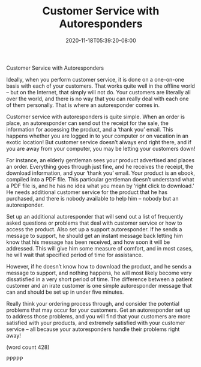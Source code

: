 ﻿---
title: "Customer Service with Autoresponders"
date: 2020-11-18T05:39:20-08:00
description: "Autoresponders Tips for Web Success"
featured_image: "/images/Autoresponders.jpg"
tags: ["Autoresponders"]
---

Customer Service with Autoresponders

Ideally, when you perform customer service, it is 
done on a one-on-one basis with each of your 
customers. That works quite well in the offline world 
– but on the Internet, that simply will not do. Your 
customers are literally all over the world, and there is 
no way that you can really deal with each one of 
them personally. That is where an autoresponder 
comes in.

Customer service with autoresponders is quite 
simple. When an order is place, an autoresponder 
can send out the receipt for the sale, the information 
for accessing the product, and a ‘thank you’ email. 
This happens whether you are logged in to your 
computer or on vacation in an exotic location! But 
customer service doesn’t always end right there, and 
if you are away from your computer, you may be 
letting your customers down!

For instance, an elderly gentleman sees your 
product advertised and places an order. Everything 
goes through just fine, and he receives the receipt, 
the download information, and your ‘thank you’ email. 
Your product is an ebook, compiled into a PDF file. 
This particular gentleman doesn’t understand what 
a PDF file is, and he has no idea what you mean by 
‘right click to download.’ He needs additional 
customer service for the product that he has 
purchased, and there is nobody available to help 
him – nobody but an autoresponder.

Set up an additional autoresponder that will send out 
a list of frequently asked questions or problems that 
deal with customer service or how to access the 
product. Also set up a support autoresponder. If he 
sends a message to support, he should get an 
instant message back letting him know that his 
message has been received, and how soon it will be 
addressed. This will give him some measure of 
comfort, and in most cases, he will wait that 
specified period of time for assistance. 

However, if he doesn’t know how to download the 
product, and he sends a message to support, and 
nothing happens, he will most likely become very 
dissatisfied in a very short period of time. The 
difference between a patient customer and an irate 
customer is one simple autoresponder message 
that can and should be set up in under five minutes. 

Really think your ordering process through, and 
consider the potential problems that may occur for 
your customers. Get an autoresponder set up to 
address those problems, and you will find that your 
customers are more satisfied with your products, 
and extremely satisfied with your customer service – 
all because your autoresponders handle their 
problems right away!

(word count 428)

PPPPP

